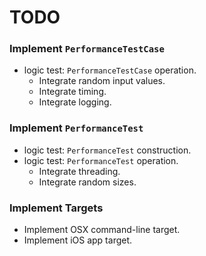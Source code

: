 TODO
====

### Implement `PerformanceTestCase`
- logic test: `PerformanceTestCase` operation.
    - Integrate random input values.
    - Integrate timing.
    - Integrate logging.

### Implement `PerformanceTest`
- logic test: `PerformanceTest` construction.
- logic test: `PerformanceTest` operation.
    - Integrate threading.
    - Integrate random sizes.

### Implement Targets
- Implement OSX command-line target.
- Implement iOS app target.
